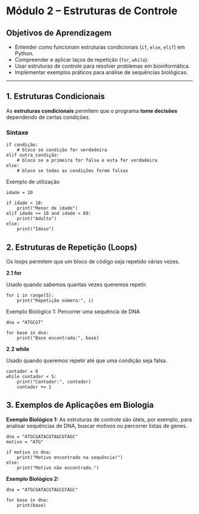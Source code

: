 # Módulo 2 – Estruturas de Controle

## Objetivos de Aprendizagem
- Entender como funcionam estruturas condicionais (`if`, `else`, `elif`) em Python.
- Compreender e aplicar laços de repetição (`for`, `while`).
- Usar estruturas de controle para resolver problemas em bioinformática.
- Implementar exemplos práticos para análise de sequências biológicas.

---

## 1. Estruturas Condicionais

As **estruturas condicionais** permitem que o programa **tome decisões** dependendo de certas condições.

### Sintaxe
```
if condição:
    # bloco se condição for verdadeira
elif outra_condição:
    # bloco se a primeira for falsa e esta for verdadeira
else:
    # bloco se todas as condições forem falsas
```
Exemplo de utilização

```
idade = 20

if idade < 18:
    print("Menor de idade")
elif idade >= 18 and idade < 60:
    print("Adulto")
else:
    print("Idoso")
```

## 2. Estruturas de Repetição (Loops)

Os loops permitem que um bloco de código seja repetido várias vezes.

**2.1 for**

Usado quando sabemos quantas vezes queremos repetir.

```
for i in range(5):
    print("Repetição número:", i)
```
Exemplo Biológico 1: Percorrer uma sequência de DNA

```
dna = "ATGCGT"

for base in dna:
    print("Base encontrada:", base)
```

**2.2 while**

Usado quando queremos repetir até que uma condição seja falsa.

```
contador = 0
while contador < 5:
    print("Contador:", contador)
    contador += 1
```

## 3. Exemplos de Aplicações em Biologia
**Exemplo Biológico 1:**
As estruturas de controle são úteis, por exemplo, para analisar sequências de DNA, buscar motivos ou percorrer listas de genes.

```
dna = "ATGCGATACGTAGCGTAGC"
motivo = "ATG"

if motivo in dna:
    print("Motivo encontrado na sequência!")
else:
    print("Motivo não encontrado.")
```

**Exemplo Biológico 2:**
```
dna = "ATGCGATACGTAGCGTAGC"

for base in dna:
    print(base)
```

